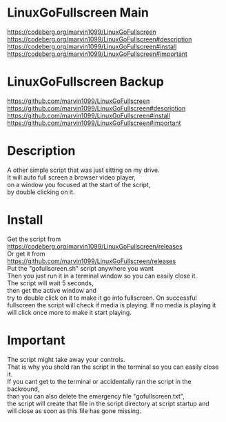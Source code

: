 # LinuxGoFullscreen Main
https://codeberg.org/marvin1099/LinuxGoFullscreen  
https://codeberg.org/marvin1099/LinuxGoFullscreen#description  
https://codeberg.org/marvin1099/LinuxGoFullscreen#install  
https://codeberg.org/marvin1099/LinuxGoFullscreen#important  

# LinuxGoFullscreen Backup
https://github.com/marvin1099/LinuxGoFullscreen  
https://github.com/marvin1099/LinuxGoFullscreen#description  
https://github.com/marvin1099/LinuxGoFullscreen#install  
https://github.com/marvin1099/LinuxGoFullscreen#important  

# Description
A other simple script that was just sitting on my drive.  
It will auto full screen a browser video player,  
on a window you focused at the start of the script,  
by double clicking on it.   

# Install
Get the script from  
https://codeberg.org/marvin1099/LinuxGoFullscreen/releases  
Or get it from  
https://github.com/marvin1099/LinuxGoFullscreen/releases  
Put the "gofullscreen.sh" script anywhere you want  
Then you just run it in a terminal window so you can easily close it.  
The script will wait 5 seconds,  
then get the active window and  
try to double click on it to make it go into fullscreen.
On successful fullscreen the script will check if media is playing.
If no media is playing it will click once more to make it start playing. 

# Important
The script might take away your controls.  
That is why you shold ran the script in the terminal so you can easily close it.  
If you cant get to the terminal or accidentally ran the script in the backround,  
than you can also delete the emergency file "gofullscreen.txt",  
the script will create that file in the script directory at script startup and   
will close as soon as this file has gone missing.


